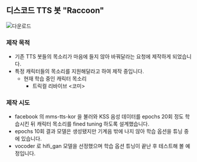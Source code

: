 ## 디스코드 TTS 봇 "Raccoon"

![다운로드](https://github.com/user-attachments/assets/d0f28f10-28d5-4baf-8a12-88a458aaf1a5)

### 제작 목적
- 기존 TTS 봇들의 목소리가 마음에 들지 않아 바꿔달라는 요청에 제작하게 되었습니다.
- 특정 캐릭터들의 목소리를 지원해달라고 하여 제작 중입니다.
  - 현재 학습 중인 캐릭터 목소리
    - 트릭컬 리바이브 <코미>

### 제작 시도
- facebook 의 mms-tts-kor 을 불러와 KSS 음성 데이터를 epochs 20회 정도 학습시킨 뒤 캐릭터 목소리를 fined tuning 하도록 설계했습니다.
- epochs 10회 결과 모델은 생성됐지만 기계음 밖에 나지 않아 학습 옵션을 튜닝 중에 있습니다.
- vocoder 로 hifi_gan 모델을 선정했으며 학습 옵션 튜닝이 끝난 후 테스트해 볼 예정입니다.
  

